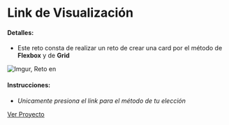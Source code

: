 # Link de Visualización

#### Detalles:

- Este reto consta de realizar un reto de crear una card por el método de **Flexbox** y de **Grid**

![Imgur, Reto en ](https://i.imgur.com/JOSXtkv.png)

#### Instrucciones:

- _Unicamente presiona el link para el método de tu elección_

[Ver Proyecto](https://aricanomx.github.io/CSS_Grid_Flexbox/)

